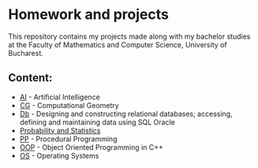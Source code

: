 # Homework and projects 
This repository contains my projects made along with my bachelor studies at the Faculty of Mathematics and Computer Science, University of Bucharest.

## Content:
* [AI](AI) - Artificial Intelligence
* [CG](CG) - Computational Geometry
* [Db](Db) - Designing and constructing relational databases; accessing, defining and maintaining data using SQL Oracle
* [Probability and Statistics](https://github.com/danadascalescu00/FMI/tree/master/Probability%20and%20Statistics)
* [PP](PP) - Procedural Programming
* [OOP](OOP) - Object Oriented Programming in C++
* [OS](OS) - Operating Systems
